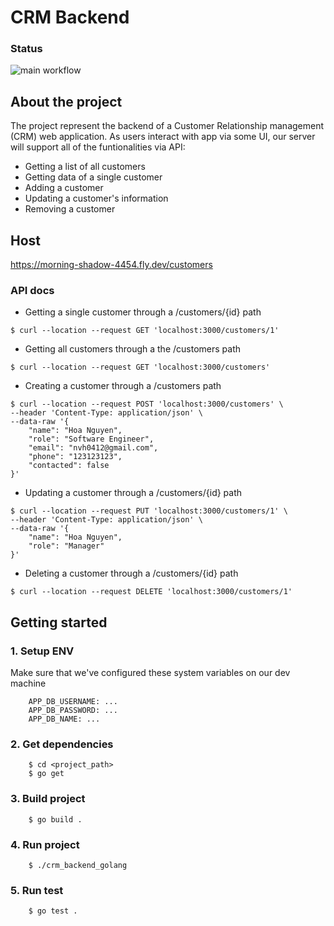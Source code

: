 <!-- END doctoc generated TOC please keep comment here to allow auto update -->

# CRM Backend

### Status

![main workflow](https://github.com/nvh0412/crm_backend_golang/actions/workflows/go.yml/badge.svg)

## About the project

The project represent the backend of a Customer Relationship management (CRM) web application. As users interact with app via some UI, our server will support all of the funtionalities via API:

- Getting a list of all customers
- Getting data of a single customer
- Adding a customer
- Updating a customer's information
- Removing a customer

## Host

https://morning-shadow-4454.fly.dev/customers

### API docs

- Getting a single customer through a /customers/{id} path
```
$ curl --location --request GET 'localhost:3000/customers/1'
```

- Getting all customers through a the /customers path
```
$ curl --location --request GET 'localhost:3000/customers'
```

- Creating a customer through a /customers path
```
$ curl --location --request POST 'localhost:3000/customers' \
--header 'Content-Type: application/json' \
--data-raw '{
    "name": "Hoa Nguyen",
    "role": "Software Engineer",
    "email": "nvh0412@gmail.com",
    "phone": "123123123",
    "contacted": false
}'
```

- Updating a customer through a /customers/{id} path
```
$ curl --location --request PUT 'localhost:3000/customers/1' \
--header 'Content-Type: application/json' \
--data-raw '{
    "name": "Hoa Nguyen",
    "role": "Manager"
}'
```

- Deleting a customer through a /customers/{id} path
```
$ curl --location --request DELETE 'localhost:3000/customers/1'
```

## Getting started

### 1. Setup ENV

Make sure that we've configured these system variables on our dev machine
```
    APP_DB_USERNAME: ...
    APP_DB_PASSWORD: ...
    APP_DB_NAME: ...
```

### 2. Get dependencies

```
    $ cd <project_path>
    $ go get
```

### 3. Build project

```
    $ go build .
```

### 4. Run project

```
    $ ./crm_backend_golang
```

### 5. Run test

```
    $ go test .
```


